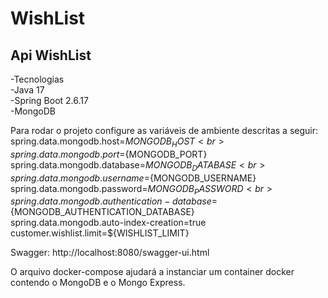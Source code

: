 # WishList
## Api WishList<br>
-Tecnologias<br>
-Java 17<br>
-Spring Boot 2.6.17<br>
-MongoDB<br>

Para rodar o projeto configure as variáveis de ambiente descritas a seguir:<br>
spring.data.mongodb.host=${MONGODB_HOST}<br>
spring.data.mongodb.port=${MONGODB_PORT}<br>
spring.data.mongodb.database=${MONGODB_DATABASE}<br>
spring.data.mongodb.username=${MONGODB_USERNAME}<br>
spring.data.mongodb.password=${MONGODB_PASSWORD}<br>
spring.data.mongodb.authentication-database=${MONGODB_AUTHENTICATION_DATABASE}<br>
spring.data.mongodb.auto-index-creation=true<br>
customer.wishlist.limit=${WISHLIST_LIMIT}<br>

Swagger: http://localhost:8080/swagger-ui.html<br>

O arquivo docker-compose ajudará a instanciar um container docker contendo o MongoDB e o Mongo Express.
